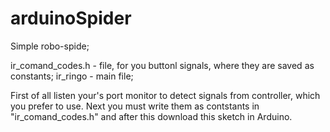# arduinoSpider
Simple robo-spide;

ir_comand_codes.h - file, for you buttonl signals, where they are saved as constants;
ir_ringo - main file;

First of all listen your's port monitor to detect signals from controller, which you prefer to use. Next you must write them as contstants in "ir_comand_codes.h" and after this download this sketch in Arduino.

